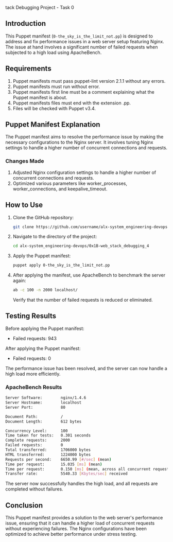 tack Debugging Project - Task 0

## Introduction
This Puppet manifest (`0-the_sky_is_the_limit_not.pp`) is designed to address and fix performance issues in a web server setup featuring Nginx. The issue at hand involves a significant number of failed requests when subjected to a high load using ApacheBench.

## Requirements
1. Puppet manifests must pass puppet-lint version 2.1.1 without any errors.
2. Puppet manifests must run without error.
3. Puppet manifests first line must be a comment explaining what the Puppet manifest is about.
4. Puppet manifests files must end with the extension .pp.
5. Files will be checked with Puppet v3.4.

## Puppet Manifest Explanation
The Puppet manifest aims to resolve the performance issue by making the necessary configurations to the Nginx server. It involves tuning Nginx settings to handle a higher number of concurrent connections and requests.

### Changes Made
1. Adjusted Nginx configuration settings to handle a higher number of concurrent connections and requests.
2. Optimized various parameters like worker_processes, worker_connections, and keepalive_timeout.

## How to Use
1. Clone the GitHub repository:

   ```bash
   git clone https://github.com/username/alx-system_engineering-devops.git
   ```

2. Navigate to the directory of the project:

   ```bash
   cd alx-system_engineering-devops/0x1B-web_stack_debugging_4
   ```

3. Apply the Puppet manifest:

   ```bash
   puppet apply 0-the_sky_is_the_limit_not.pp
   ```

4. After applying the manifest, use ApacheBench to benchmark the server again:

   ```bash
   ab -c 100 -n 2000 localhost/
   ```

   Verify that the number of failed requests is reduced or eliminated.

## Testing Results
Before applying the Puppet manifest:
- Failed requests: 943

After applying the Puppet manifest:
- Failed requests: 0

The performance issue has been resolved, and the server can now handle a high load more efficiently.

### ApacheBench Results
```bash
Server Software:        nginx/1.4.6
Server Hostname:        localhost
Server Port:            80

Document Path:          /
Document Length:        612 bytes

Concurrency Level:      100
Time taken for tests:   0.301 seconds
Complete requests:      2000
Failed requests:        0
Total transferred:      1706000 bytes
HTML transferred:       1224000 bytes
Requests per second:    6650.99 [#/sec] (mean)
Time per request:       15.035 [ms] (mean)
Time per request:       0.150 [ms] (mean, across all concurrent requests)
Transfer rate:          5540.33 [Kbytes/sec] received
```

The server now successfully handles the high load, and all requests are completed without failures.

## Conclusion
This Puppet manifest provides a solution to the web server's performance issue, ensuring that it can handle a higher load of concurrent requests without experiencing failures. The Nginx configurations have been optimized to achieve better performance under stress testing.
